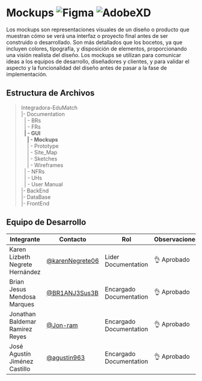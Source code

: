 # Mockups  ![Figma](https://img.shields.io/badge/Figma-F24E1E?style=for-the-badge&logo=figma&logoColor=white) ![AdobeXD](https://img.shields.io/badge/Adobe%20XD-470137?style=for-the-badge&logo=Adobe%20XD&logoColor=#FF61F6)

Los mockups son representaciones visuales de un diseño o producto que muestran cómo se verá una interfaz o proyecto final antes de ser construido o desarrollado. Son más detallados que los bocetos, ya que incluyen colores, tipografía, y disposición de elementos, proporcionando una visión realista del diseño. Los mockups se utilizan para comunicar ideas a los equipos de desarrollo, diseñadores y clientes, y para validar el aspecto y la funcionalidad del diseño antes de pasar a la fase de implementación.

## Estructura de Archivos
>Integradora-EduMatch<br>
>|- Documentation<br>
>&nbsp;&nbsp;| - BRs<br>
>&nbsp;&nbsp;| - FRs<br>
>&nbsp;&nbsp;**| - GUI**<br>
>&nbsp;&nbsp;&nbsp;&nbsp;**| - Mockups** <br>
>&nbsp;&nbsp;&nbsp;&nbsp;| - Prototype<br>
>&nbsp;&nbsp;&nbsp;&nbsp;| - Site_Map <br>
>&nbsp;&nbsp;&nbsp;&nbsp;| - Sketches <br>
>&nbsp;&nbsp;&nbsp;&nbsp;| - Wireframes <br>
>&nbsp;&nbsp;| - NFRs<br>
>&nbsp;&nbsp;| - UHs<br>
>&nbsp;&nbsp;| - User Manual<br>
>|- BackEnd <br>
>|- DataBase<br>
>|- FrontEnd<br>

## Equipo de Desarrollo
|Integrante|Contacto|Rol|Observaciones|
|----------|-------|---|-------------|
| Karen Lizbeth Negrete Hernández|[@karenNegrete06](https://github.com/karenNegrete06)|Lider Documentation|👌 Aprobado
| Brian Jesus Mendosa Marques|[@BR1ANJ3Sus3B](https://github.com/BR1ANJ3Sus3B)|Encargado Documentation|👌 Aprobado
| Jonathan Baldemar Ramirez Reyes|[@Jon-ram](https://github.com/Jon-ram)|Encargado Documentation|👌 Aprobado
| José Agustín Jiménez Castillo|[@agustin963](https://github.com/agustin963)|Encargado Documentation|👌 Aprobado
